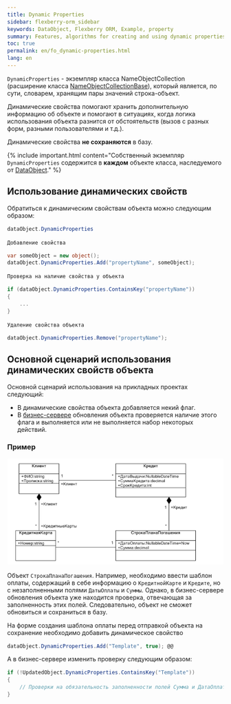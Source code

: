 ```yaml
---
title: Dynamic Properties
sidebar: flexberry-orm_sidebar
keywords: DataObject, Flexberry ORM, Example, property
summary: Features, algorithms for creating and using dynamic properties
toc: true
permalink: en/fo_dynamic-properties.html
lang: en
---
```


`DynamicProperties` - экземпляр класса NameObjectCollection (расширение класса [NameObjectCollectionBase](http://msdn.microsoft.com/ru-ru/library/system.collections.specialized.nameobjectcollectionbase.aspx)), который является, по сути, словарем, хранящим пары значений строка-объект.

Динамические свойства помогают хранить дополнительную информацию об объекте и помогают в ситуациях, когда логика использования объекта разнится от обстоятельств (вызов с разных форм, разными пользователями и т.д.).

Динамические свойства __не сохраняются__ в базу.

{% include important.html content="Собственный экземпляр `DynamicProperties` содержится в __каждом__ объекте класса, наследуемого от [DataObject](fo_data-object.html)." %}

## Использование динамических свойств

Обратиться к динамическим свойствам объекта можно следующим образом:

```csharp
dataObject.DynamicProperties
```

`Добавление свойства`

```csharp
var someObject = new object();
dataObject.DynamicProperties.Add("propertyName", someObject);
```

`Проверка на наличие свойства у объекта`

```csharp
if (dataObject.DynamicProperties.ContainsKey("propertyName"))
{
    ...
}
```

`Удаление свойства объекта`

```csharp
dataObject.DynamicProperties.Remove("propertyName");
```

## Основной сценарий использования динамических свойств объекта

Основной сценарий использования на прикладных проектах следующий:

* В динамические свойства объекта добавляется некий флаг.
* В [бизнес-сервере](fo_bs-wrapper.html) обновления объекта проверяется наличие этого флага и выполняется или не выполняется набор некоторых действий.

### Пример

![image](/images/pages/products/flexberry-orm/additional-features/templates.png)

Объект `СтрокаПланаПогашения`. Например, необходимо ввести шаблон оплаты, содержащий в себе информацию о `КредитнойКарте` и `Кредите`, но с незаполненными полями `ДатыОплаты` и `Суммы`. Однако, в бизнес-сервере обновления объекта уже находится проверка, отвечающая за заполненность этих полей. Следовательно, объект не сможет обновиться и сохраниться в базу.

На форме создания шаблона оплаты перед отправкой объекта на сохранение необходимо добавить динамическое свойство 

```csharp
dataObject.DynamicProperties.Add("Template", true); @@
```

А в бизнес-сервере изменить проверку следующим образом:

```csharp
if (!UpdatedObject.DynamicProperties.ContainsKey("Template"))
{
    // Проверки на обязательность заполненности полей Сумма и ДатаОплаты
}
```